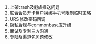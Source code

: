 1. 上架crash及魅族推送问题
1.  联合会员开卡用户换绑手机号限制临时策略
1.   URS 修改密码回调
1.   隐私合规与commonbase库升级
1.   面试及专利三方沟通
1.   登陆及渠道包问题修改